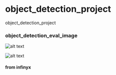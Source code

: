 # object_detection_project
object_detection_project


### object_detection_eval_image

![alt text](https://github.com/AI-infinyx/object_detection_project/blob/main/readme_ssd_example.jpg)

![alt text](https://github.com/AI-infinyx/object_detection_project/blob/main/gun.jpg)


#### from infinyx
